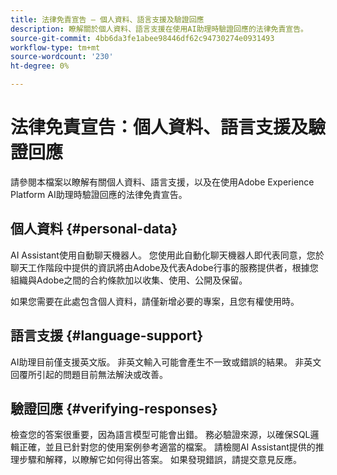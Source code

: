 ```yaml
---
title: 法律免責宣告 — 個人資料、語言支援及驗證回應
description: 瞭解關於個人資料、語言支援在使用AI助理時驗證回應的法律免責宣告。
source-git-commit: 4bb6da3fe1abee98446df62c94730274e0931493
workflow-type: tm+mt
source-wordcount: '230'
ht-degree: 0%

---
```


# 法律免責宣告：個人資料、語言支援及驗證回應

請參閱本檔案以瞭解有關個人資料、語言支援，以及在使用Adobe Experience Platform AI助理時驗證回應的法律免責宣告。

## 個人資料 {#personal-data}

AI Assistant使用自動聊天機器人。 您使用此自動化聊天機器人即代表同意，您於聊天工作階段中提供的資訊將由Adobe及代表Adobe行事的服務提供者，根據您組織與Adobe之間的合約條款加以收集、使用、公開及保留。

如果您需要在此處包含個人資料，請僅新增必要的專案，且您有權使用時。

## 語言支援 {#language-support}

AI助理目前僅支援英文版。 非英文輸入可能會產生不一致或錯誤的結果。 非英文回覆所引起的問題目前無法解決或改善。

## 驗證回應 {#verifying-responses}

檢查您的答案很重要，因為語言模型可能會出錯。 務必驗證來源，以確保SQL邏輯正確，並且已針對您的使用案例參考適當的檔案。 請檢閱AI Assistant提供的推理步驟和解釋，以瞭解它如何得出答案。 如果發現錯誤，請提交意見反應。


